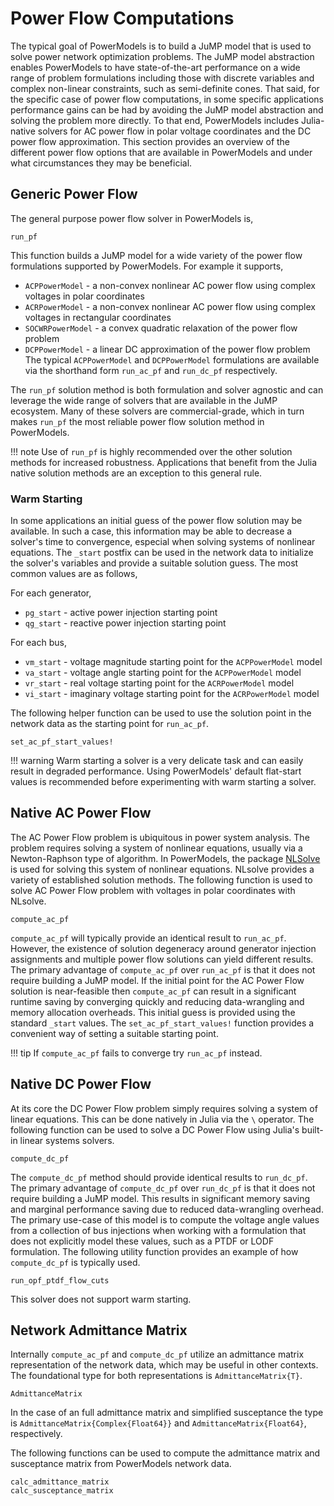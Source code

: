 # Power Flow Computations

The typical goal of PowerModels is to build a JuMP model that is used to solve
power network optimization problems.  The JuMP model abstraction enables
PowerModels to have state-of-the-art performance on a wide range of problem
formulations including those with discrete variables and complex non-linear
constraints, such as semi-definite cones.  That said, for the specific case of
power flow computations, in some specific applications performance gains can
be had by avoiding the JuMP model abstraction and solving the problem more
directly.  To that end, PowerModels includes Julia-native solvers
for AC power flow in polar voltage coordinates and the DC power flow approximation.
This section provides an overview of the different power flow options that are
available in PowerModels and under what circumstances they may be beneficial.


## Generic Power Flow

The general purpose power flow solver in PowerModels is,

```@docs
run_pf
```

This function builds a JuMP model for a wide variety of the power flow formulations
supported by PowerModels.  For example it supports,
* `ACPPowerModel` - a non-convex nonlinear AC power flow using complex voltages in polar coordinates
* `ACRPowerModel` - a non-convex nonlinear AC power flow using complex voltages in rectangular coordinates
* `SOCWRPowerModel` - a convex quadratic relaxation of the power flow problem
* `DCPPowerModel` - a linear DC approximation of the power flow problem
The typical `ACPPowerModel` and `DCPPowerModel` formulations are available via
the shorthand form `run_ac_pf` and `run_dc_pf` respectively.

The `run_pf` solution method is both formulation and solver agnostic and
can leverage the wide range of solvers that are available in the JuMP
ecosystem.  Many of these solvers are commercial-grade, which in turn makes
`run_pf` the most reliable power flow solution method in PowerModels.

!!! note
    Use of `run_pf` is highly recommended over the other solution methods for
    increased robustness.  Applications that benefit from the Julia native
    solution methods are an exception to this general rule.


### Warm Starting

In some applications an initial guess of the power flow solution may be
available.  In such a case, this information may be able to decrease a solver's
time to convergence, especial when solving systems of nonlinear equations.
The `_start` postfix can be used in the network data to initialize the solver's
variables and provide a suitable solution guess.  The most common values are
as follows,

For each generator,
* `pg_start` - active power injection starting point
* `qg_start` - reactive power injection starting point

For each bus,
* `vm_start` - voltage magnitude starting point for the `ACPPowerModel` model
* `va_start` - voltage angle starting point for the `ACPPowerModel` model
* `vr_start` - real voltage starting point for the `ACRPowerModel` model
* `vi_start` - imaginary voltage starting point for the `ACRPowerModel` model

The following helper function can be used to use the solution point in the
network data as the starting point for `run_ac_pf`.
```@docs
set_ac_pf_start_values!
```

!!! warning
    Warm starting a solver is a very delicate task and can easily result in
    degraded performance.  Using PowerModels' default flat-start values is
    recommended before experimenting with warm starting a solver.


## Native AC Power Flow

The AC Power Flow problem is ubiquitous in power system analysis.
The problem requires solving a system of nonlinear equations, usually via a
Newton-Raphson type of algorithm.  In PowerModels, the package
[NLSolve](https://github.com/JuliaNLSolvers/NLsolve.jl) is used for solving
this system of nonlinear equations.  NLsolve provides a variety of established
solution methods.  The following function is used to solve AC Power Flow problem
with voltages in polar coordinates with NLsolve.
```@docs
compute_ac_pf
```
`compute_ac_pf` will typically provide an identical result to `run_ac_pf`.
However, the existence of solution degeneracy around generator injection
assignments and multiple power flow solutions can yield different results.
The primary advantage of `compute_ac_pf` over `run_ac_pf` is that it does not
require building a JuMP model.  If the initial point for the AC Power Flow
solution is near-feasible then `compute_ac_pf` can result in a significant
runtime saving by converging quickly and reducing data-wrangling and memory
allocation overheads.  This initial guess is provided using the standard
`_start` values.  The `set_ac_pf_start_values!` function provides a convenient
way of setting a suitable starting point.

!!! tip
    If `compute_ac_pf` fails to converge try `run_ac_pf` instead.


## Native DC Power Flow

At its core the DC Power Flow problem simply requires solving a system of 
linear equations.  This can be done natively in Julia via the `\` operator.
The following function can be used to solve a DC Power Flow using Julia's
built-in linear systems solvers.
```@docs
compute_dc_pf
```
The `compute_dc_pf` method should provide identical results to `run_dc_pf`.
The primary advantage of `compute_dc_pf` over `run_dc_pf` is that it does not
require building a JuMP model.  This results in significant memory saving and
marginal performance saving due to reduced data-wrangling overhead.  The
primary use-case of this model is to compute the voltage angle values from
a collection of bus injections when working with a formulation that does not
explicitly model these values, such as a PTDF or LODF formulation.
The following utility function provides an example of how `compute_dc_pf` is
typically used.
```@docs
run_opf_ptdf_flow_cuts
```

This solver does not support warm starting.


## Network Admittance Matrix

Internally `compute_ac_pf` and `compute_dc_pf` utilize an admittance matrix
representation of the network data, which may be useful in other contexts.
The foundational type for both representations is `AdmittanceMatrix{T}`.
```@docs
AdmittanceMatrix
```
In the case of an full admittance matrix and simplified susceptance the type is 
`AdmittanceMatrix{Complex{Float64}}` and `AdmittanceMatrix{Float64}`, respectively.

The following functions can be used to compute the admittance matrix and
susceptance matrix from PowerModels network data.
```@docs
calc_admittance_matrix
calc_susceptance_matrix
```


